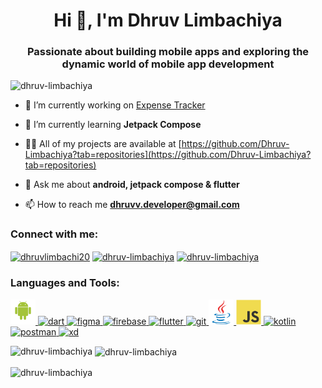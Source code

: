 <h1 align="center">Hi 👋, I'm Dhruv Limbachiya</h1>
<h3 align="center">Passionate about building mobile apps and exploring the dynamic world of mobile app development</h3>

<p align="left"> <img src="https://komarev.com/ghpvc/?username=dhruv-limbachiya&label=Profile%20views&color=0e75b6&style=flat" alt="dhruv-limbachiya" /> </p>

- 🔭 I’m currently working on [Expense Tracker](https://github.com/Dhruv-Limbachiya/ExpenseTracker)

- 🌱 I’m currently learning **Jetpack Compose**

- 👨‍💻 All of my projects are available at [https://github.com/Dhruv-Limbachiya?tab=repositories](https://github.com/Dhruv-Limbachiya?tab=repositories)

- 💬 Ask me about **android, jetpack compose & flutter**

- 📫 How to reach me **dhruvv.developer@gmail.com**

<h3 align="left">Connect with me:</h3>
<p align="left">
<a href="https://twitter.com/dhruvlimbachi20" target="blank"><img align="center" src="https://raw.githubusercontent.com/rahuldkjain/github-profile-readme-generator/master/src/images/icons/Social/twitter.svg" alt="dhruvlimbachi20" height="30" width="40" /></a>
<a href="https://linkedin.com/in/dhruv-limbachiya" target="blank"><img align="center" src="https://raw.githubusercontent.com/rahuldkjain/github-profile-readme-generator/master/src/images/icons/Social/linked-in-alt.svg" alt="dhruv-limbachiya" height="30" width="40" /></a>
<a href="https://stackoverflow.com/users/dhruv-limbachiya" target="blank"><img align="center" src="https://raw.githubusercontent.com/rahuldkjain/github-profile-readme-generator/master/src/images/icons/Social/stack-overflow.svg" alt="dhruv-limbachiya" height="30" width="40" /></a>
</p>

<h3 align="left">Languages and Tools:</h3>
<p align="left"> <a href="https://developer.android.com" target="_blank" rel="noreferrer"> <img src="https://raw.githubusercontent.com/devicons/devicon/master/icons/android/android-original-wordmark.svg" alt="android" width="40" height="40"/> </a> <a href="https://dart.dev" target="_blank" rel="noreferrer"> <img src="https://www.vectorlogo.zone/logos/dartlang/dartlang-icon.svg" alt="dart" width="40" height="40"/> </a> <a href="https://www.figma.com/" target="_blank" rel="noreferrer"> <img src="https://www.vectorlogo.zone/logos/figma/figma-icon.svg" alt="figma" width="40" height="40"/> </a> <a href="https://firebase.google.com/" target="_blank" rel="noreferrer"> <img src="https://www.vectorlogo.zone/logos/firebase/firebase-icon.svg" alt="firebase" width="40" height="40"/> </a> <a href="https://flutter.dev" target="_blank" rel="noreferrer"> <img src="https://www.vectorlogo.zone/logos/flutterio/flutterio-icon.svg" alt="flutter" width="40" height="40"/> </a> <a href="https://git-scm.com/" target="_blank" rel="noreferrer"> <img src="https://www.vectorlogo.zone/logos/git-scm/git-scm-icon.svg" alt="git" width="40" height="40"/> </a> <a href="https://www.java.com" target="_blank" rel="noreferrer"> <img src="https://raw.githubusercontent.com/devicons/devicon/master/icons/java/java-original.svg" alt="java" width="40" height="40"/> </a> <a href="https://developer.mozilla.org/en-US/docs/Web/JavaScript" target="_blank" rel="noreferrer"> <img src="https://raw.githubusercontent.com/devicons/devicon/master/icons/javascript/javascript-original.svg" alt="javascript" width="40" height="40"/> </a> <a href="https://kotlinlang.org" target="_blank" rel="noreferrer"> <img src="https://www.vectorlogo.zone/logos/kotlinlang/kotlinlang-icon.svg" alt="kotlin" width="40" height="40"/> </a> <a href="https://postman.com" target="_blank" rel="noreferrer"> <img src="https://www.vectorlogo.zone/logos/getpostman/getpostman-icon.svg" alt="postman" width="40" height="40"/> </a> <a href="https://www.adobe.com/products/xd.html" target="_blank" rel="noreferrer"> <img src="https://cdn.worldvectorlogo.com/logos/adobe-xd.svg" alt="xd" width="40" height="40"/> </a> </p>

<p><img align="left" src="https://github-readme-stats.vercel.app/api/top-langs?username=dhruv-limbachiya&show_icons=true&locale=en&layout=compact" alt="dhruv-limbachiya" /></p>

<p>&nbsp;<img align="center" src="https://github-readme-stats.vercel.app/api?username=dhruv-limbachiya&show_icons=true&locale=en" alt="dhruv-limbachiya" /></p>

<p><img align="center" src="https://github-readme-streak-stats.herokuapp.com/?user=dhruv-limbachiya&" alt="dhruv-limbachiya" /></p>
